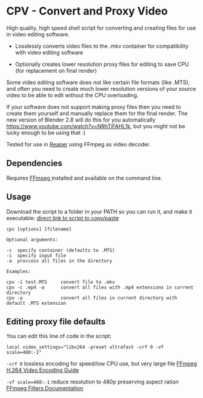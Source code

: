# CPV - Convert and Proxy Video

High quality, high speed shell script for converting and creating files for use
in video editing software.

- Losslessly converts video files to the .mkv container for compatibility with
  video editing software

- Optionally creates lower resolution proxy files for editing to save CPU (for
  replacement on final render)

Some video editing software does not like certain file formats (like .MTS), and
often you need to create much lower resolution versions of your source video to
be able to edit without the CPU overloading.

If your software does not support making proxy files then you need to create
them yourself and manually replace them for the final render. The new version of
Blender 2.8 will do this for you automatically
https://www.youtube.com/watch?v=NRhTiFAHL1k, but you might not be lucky enough
to be using that :)

Tested for use in [Reaper](https://www.reaper.fm/) using FFmpeg as video
decoder.

## Dependencies

Requires [FFmpeg ](https://ffmpeg.org/) installed and available on the command
line.

## Usage

Download the script to a folder in your PATH so you can run it, and make it
executable:
[direct link to script to copy/paste](https://raw.githubusercontent.com/David-Else/cpv-convert-and-proxy-video/master/cpv)

```
cpv [options] [filename]

Optional arguments:

-c  specify container (defaults to .MTS)
-i  specify input file
-a  proccess all files in the directory

Examples:

cpv -i test.MTS     convert file to .mkv
cpv -c .mp4 -a      convert all files with .mp4 extensions in current directory
cpv -a              convert all files in current directory with default .MTS extension
```

## Editing proxy file defaults

You can edit this line of code in the script:

```
local video_settings="libx264 -preset ultrafast -crf 0 -vf scale=480:-1"
```

`-crf 0` lossless encoding for speed/low CPU use, but very large file
[FFmpeg H.264 Video Encoding Guide](https://trac.ffmpeg.org/wiki/Encode/H.264)

`-vf scale=480:-1` reduce resolution to 480p preserving aspect ration
[FFmpeg Filters Documentation](https://ffmpeg.org/ffmpeg-filters.html#scale-1)
